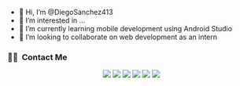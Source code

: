 - 👋 Hi, I’m @DiegoSanchez413
- 👀 I’m interested in ...
- 🌱 I’m currently learning mobile development using Android Studio
- 💞️ I’m looking to collaborate on web development as an intern

### 🤝🏻 &nbsp;Contact Me

<p align="center">
<a href="https://www.adityavsingh.com"><img src="https://img.shields.io/badge/-adityavsingh.com-3423A6?style=flat&logo=Google-Chrome&logoColor=white"/></a>
<a href="https://www.linkedin.com/in/diego-sanchez-ing/"><img src="https://img.shields.io/badge/-Aditya%20Vikram%20Singh-0077B5?style=flat&logo=Linkedin&logoColor=white"/></a>
<a href="mailto:diegopalominosa@gmail.com"><img src="https://img.shields.io/badge/-avsingh@umass.edu-D14836?style=flat&logo=Gmail&logoColor=white"/></a>
<a href="https://www.instagram.com/diegosa413/"><img src="https://img.shields.io/badge/-@adityavs__-E4405F?style=flat&logo=Instagram&logoColor=white"/></a>
<a href="https://www.facebook.com/dxnger23/"><img src="https://img.shields.io/badge/-@AVS1508-1877F2?style=flat&logo=Facebook&logoColor=white"/></a>
<a href="https://www.pinterest.es/Dngr23/_saved/"><img src="https://img.shields.io/badge/-@AVS1508-BD081C?style=flat&logo=Pinterest&logoColor=white"/></a>

</p>
